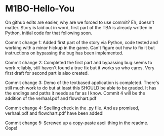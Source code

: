 # M1BO-Hello-You

On github edits are easier, why are we forced to use commit? Eh, doesn't matter.
Story is laid out in word, first part of the TBA is already written in Python, initial code for that following soon.

Commit change 1: Added first part of the story via Python, code tested and working with a minor hickup in the game. Can't figure out how to fix it but instructions on bypassing the bug has been implemented.

Commit change 2: Completed the first part and bypassing bug seems to work reliably, still haven't found a true fix but it works so who cares. Very first draft for second part is also created.

Commit change 3: Demo of the textbased application is completed. There's still much work to do but at least this SHOULD be able to be graded. It has the endings and paths it needs as far as I know. Commit 4 will be the addition of the verhaal.pdf and flowchart.pdf

Commit change 4: Spelling check in the .py file. And as promised, verhaal.pdf and flowchart.pdf have been added!

Commit change 5: Screwed up a copy-paste ascii thing in the readme. Oops! 
